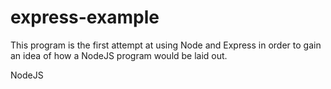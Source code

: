 # express-example

This program is the first attempt at using Node and Express in order to gain an idea of how a NodeJS program would be laid out.

NodeJS

